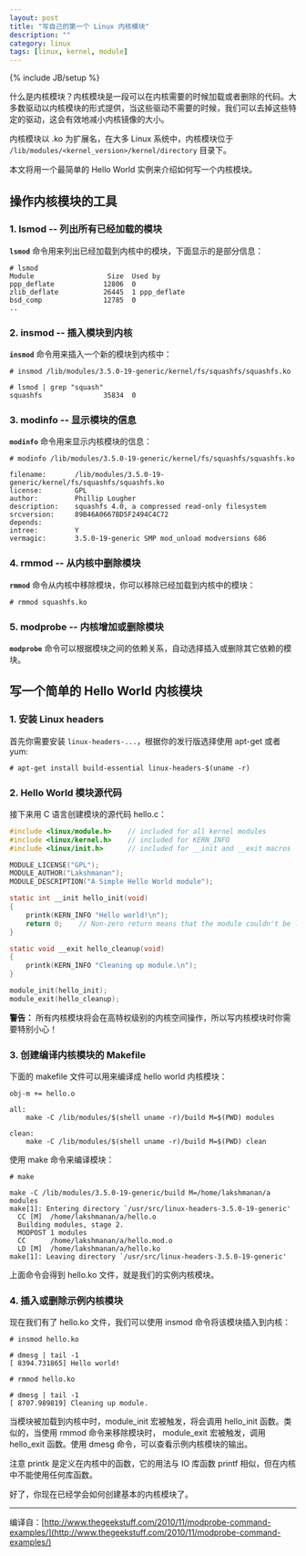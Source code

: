 ```yaml
---
layout: post
title: "写自己的第一个 Linux 内核模块"
description: ""
category: linux 
tags: [linux, kernel, module]
---
```

{% include JB/setup %}


什么是内核模块？内核模块是一段可以在内核需要的时候加载或者删除的代码。大多数驱动以内核模块的形式提供，当这些驱动不需要的时候，我们可以去掉这些特定的驱动，这会有效地减小内核镜像的大小。

内核模块以 .ko 为扩展名，在大多 Linux 系统中，内核模块位于 `/lib/modules/<kernel_version>/kernel/directory` 目录下。

本文将用一个最简单的 Hello World 实例来介绍如何写一个内核模块。


## 操作内核模块的工具
### 1. lsmod -- 列出所有已经加载的模块
**`lsmod`** 命令用来列出已经加载到内核中的模块，下面显示的是部分信息：

```
# lsmod
Module                  Size  Used by
ppp_deflate            12806  0 
zlib_deflate           26445  1 ppp_deflate
bsd_comp               12785  0 
..
```
  
### 2. insmod -- 插入模块到内核
**`insmod`** 命令用来插入一个新的模块到内核中：

```
# insmod /lib/modules/3.5.0-19-generic/kernel/fs/squashfs/squashfs.ko

# lsmod | grep "squash"
squashfs               35834  0
```

### 3. modinfo -- 显示模块的信息
**`modinfo`** 命令用来显示内核模块的信息：
```
# modinfo /lib/modules/3.5.0-19-generic/kernel/fs/squashfs/squashfs.ko

filename:       /lib/modules/3.5.0-19-generic/kernel/fs/squashfs/squashfs.ko
license:        GPL
author:         Phillip Lougher 
description:    squashfs 4.0, a compressed read-only filesystem
srcversion:     89B46A0667BD5F2494C4C72
depends:        
intree:         Y
vermagic:       3.5.0-19-generic SMP mod_unload modversions 686
```
### 4. rmmod -- 从内核中删除模块
**`rmmod`** 命令从内核中移除模块，你可以移除已经加载到内核中的模块：
```
# rmmod squashfs.ko
```

### 5. modprobe -- 内核增加或删除模块
**`modprobe`** 命令可以根据模块之间的依赖关系，自动选择插入或删除其它依赖的模块。

## 写一个简单的 Hello World 内核模块

### 1. 安装 Linux headers
首先你需要安装 `linux-headers-...`，根据你的发行版选择使用 apt-get 或者 yum:
```
# apt-get install build-essential linux-headers-$(uname -r)
```

### 2. Hello World 模块源代码
接下来用 C 语言创建模块的源代码 hello.c：
``` c
#include <linux/module.h>    // included for all kernel modules
#include <linux/kernel.h>    // included for KERN_INFO
#include <linux/init.h>      // included for __init and __exit macros

MODULE_LICENSE("GPL");
MODULE_AUTHOR("Lakshmanan");
MODULE_DESCRIPTION("A Simple Hello World module");

static int __init hello_init(void)
{
    printk(KERN_INFO "Hello world!\n");
    return 0;    // Non-zero return means that the module couldn't be loaded.
}

static void __exit hello_cleanup(void)
{
    printk(KERN_INFO "Cleaning up module.\n");
}

module_init(hello_init);
module_exit(hello_cleanup);
```
**警告：** 所有内核模块将会在高特权级别的内核空间操作，所以写内核模块时你需要特别小心！

### 3. 创建编译内核模块的 Makefile
下面的 makefile 文件可以用来编译成 hello world 内核模块：
```
obj-m += hello.o

all:
    make -C /lib/modules/$(shell uname -r)/build M=$(PWD) modules

clean:
    make -C /lib/modules/$(shell uname -r)/build M=$(PWD) clean
```
使用 make 命令来编译模块：
```
# make

make -C /lib/modules/3.5.0-19-generic/build M=/home/lakshmanan/a modules
make[1]: Entering directory `/usr/src/linux-headers-3.5.0-19-generic'
  CC [M]  /home/lakshmanan/a/hello.o
  Building modules, stage 2.
  MODPOST 1 modules
  CC      /home/lakshmanan/a/hello.mod.o
  LD [M]  /home/lakshmanan/a/hello.ko
make[1]: Leaving directory `/usr/src/linux-headers-3.5.0-19-generic'
```
上面命令会得到 hello.ko 文件，就是我们的实例内核模块。

### 4. 插入或删除示例内核模块
现在我们有了 hello.ko 文件，我们可以使用 insmod 命令将该模块插入到内核：
```
# insmod hello.ko

# dmesg | tail -1
[ 8394.731865] Hello world!

# rmmod hello.ko

# dmesg | tail -1
[ 8707.989819] Cleaning up module.
```
当模块被加载到内核中时，module_init 宏被触发，将会调用 hello_init 函数。类似的，当使用 rmmod 命令来移除模块时， module_exit 宏被触发，调用 hello_exit 函数。使用 dmesg 命令，可以查看示例内核模块的输出。

注意 printk 是定义在内核中的函数，它的用法与 IO 库函数 printf 相似，但在内核中不能使用任何库函数。

好了，你现在已经学会如何创建基本的内核模块了。


---
编译自：[http://www.thegeekstuff.com/2010/11/modprobe-command-examples/](http://www.thegeekstuff.com/2010/11/modprobe-command-examples/)

